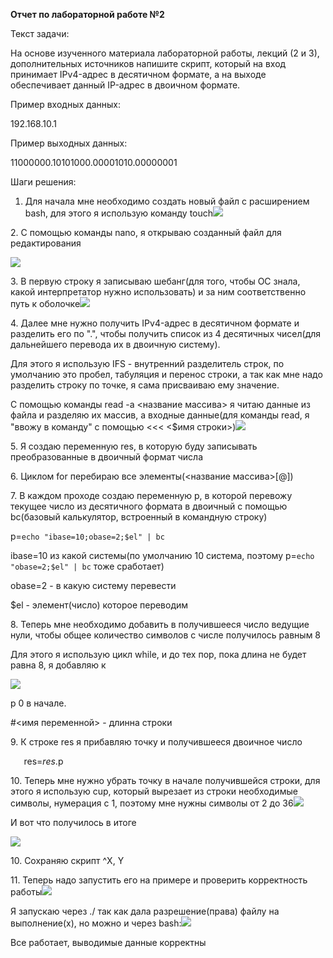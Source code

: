 ﻿
**Отчет по лабораторной работе №2**

Текст задачи:

На основе изученного материала лабораторной работы, лекций (2 и 3), дополнительных источников напишите скрипт, который на вход принимает IPv4-адрес в десятичном формате, а на выходе обеспечивает данный IP-адрес в двоичном формате.

Пример входных данных:

192\.168.10.1

Пример выходныx данных:

11000000\.10101000.00001010.00000001

Шаги решения:

1. Для начала мне необходимо создать новый файл с расширением bash, для этого я использую команду touch![](Aspose.Words.665c93bd-3392-4558-9903-dc741cf130b7.001.png)




2\.  С помощью команды nano, я открываю созданный файл для редактирования

![](Aspose.Words.665c93bd-3392-4558-9903-dc741cf130b7.002.png)



3\. В первую строку я записываю шебанг(для того, чтобы ОС знала, какой интерпретатор нужно использовать) и за ним соответственно путь к оболочке![](Aspose.Words.665c93bd-3392-4558-9903-dc741cf130b7.003.png)



4\. Далее мне нужно получить IPv4-адрес в десятичном формате и разделить его по ".", чтобы получить список из 4 десятичных чисел(для дальнейшего перевода их в двоичную систему). 

Для этого я использую IFS - внутренний разделитель строк, по умолчанию это пробел, табуляция и перенос строки, а так как мне надо разделить строку по точке, я сама присваиваю ему значение. 

С помощью команды read -а <название массива> я читаю данные из файла и разделяю их массив, а входные данные(для команды read, я "ввожу в команду" с помощью <<< <$имя строки>)![](Aspose.Words.665c93bd-3392-4558-9903-dc741cf130b7.004.png)



5\. Я создаю переменную res, в которую буду записывать преобразованные в двоичный формат числа

6\. Циклом for перебираю все элементы(<название массива>[@]) 

7\. В каждом проходе создаю переменную p, в которой перевожу текущее число из десятичного формата в двоичный с помощью bc(базовый калькулятор, встроенный в командную строку) 

p=`echo "ibase=10;obase=2;$el" | bc`

ibase=10 из какой системы(по умолчанию 10 система, поэтому p=`echo "obase=2;$el" | bc` тоже сработает)

obase=2 - в какую систему перевести 

$el - элемент(число) которое переводим 

8\. Теперь мне необходимо добавить в получившееся число ведущие нули, чтобы общее количество символов с числе получилось равным 8

Для этого я использую цикл while, и до тех пор, пока длина не будет равна 8, я добавляю к

![](Aspose.Words.665c93bd-3392-4558-9903-dc741cf130b7.005.png)

p 0 в начале.

#<имя переменной> - длинна строки

9\. К строке res я прибавляю точку и получившееся двоичное число

`	`res=$res.$p

10\. Теперь мне нужно убрать точку в начале получившейся строки, для этого я использую cup, который вырезает из строки необходимые символы, нумерация с 1, поэтому мне нужны символы от 2 до 36![](Aspose.Words.665c93bd-3392-4558-9903-dc741cf130b7.006.png)







И вот что получилось в итоге

![](Aspose.Words.665c93bd-3392-4558-9903-dc741cf130b7.007.png) 


10\. Сохраняю скрипт ^X, Y 

11\. Теперь надо запустить его на примере и проверить корректность работы![](Aspose.Words.665c93bd-3392-4558-9903-dc741cf130b7.008.png)


Я запускаю через ./ так как дала разрешение(права) файлу на выполнение(х), но можно и через bash:![](Aspose.Words.665c93bd-3392-4558-9903-dc741cf130b7.009.png)



Все работает, выводимые данные корректны 


